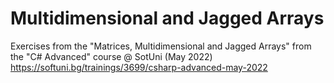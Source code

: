# Multidimensional and Jagged Arrays

Exercises from the "Matrices, Multidimensional and Jagged Arrays" from the "C# Advanced" course @ SotUni (May 2022)
https://softuni.bg/trainings/3699/csharp-advanced-may-2022
